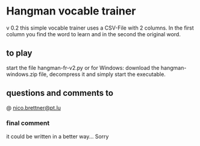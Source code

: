 # Hangman vocable trainer
v 0.2
this simple vocable trainer uses a CSV-File with 2 columns.
In the first column you find the word to learn and in the second the original word.
## to play
start the file hangman-fr-v2.py
or for Windows: download the hangman-windows.zip file, decompress it and simply start the executable.

## questions and comments to
@ nico.brettner@pt.lu

### final comment
it could be written in a better way... Sorry
